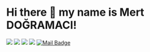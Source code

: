 # Hi there 👋 my name is Mert DOĞRAMACI!

[![](https://img.shields.io/badge/linkedin-%230077B5.svg?&style=for-the-badge&logo=linkedin&logoColor=white)](https://www.linkedin.com/in/mertdogramaci/)
[![](https://img.shields.io/badge/instagram-%23E4405F.svg?&style=for-the-badge&logo=instagram&logoColor=white)](https://instagram.com/mertdogramaci26)
[![](https://img.shields.io/twitter/follow/mertdogramaci26?style=social)](https://www.twitter.com/mertdogramaci26)
[![](https://img.shields.io/github/followers/mertdogramaci?style=social)](https://www.github.com/mertdogramaci)
[![Mail Badge](https://img.shields.io/badge/mertdogramaci@gmail.com-c14438?style=for-the-badge&logo=Gmail&logoColor=white&link=mailto:mertdogramaci@gmail.com)](mailto:mertdogramaci@gmail.com)


<!--
**mertdogramaci/mertdogramaci** is a ✨ _special_ ✨ repository because its `README.md` (this file) appears on your GitHub profile.

Here are some ideas to get you started:

- 🔭 I’m currently working on ...
- 🌱 I’m currently learning ...
- 👯 I’m looking to collaborate on ...
- 🤔 I’m looking for help with ...
- 💬 Ask me about ...
- 📫 How to reach me: ...
- 😄 Pronouns: ...
- ⚡ Fun fact: ...
-->
